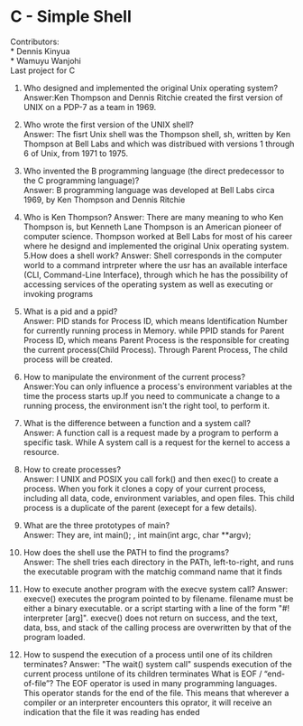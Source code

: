 # C - Simple Shell
Contributors:  
	* Dennis Kinyua  
	* Wamuyu Wanjohi  
Last project for C  
1. Who designed and implemented the original Unix operating system?  
Answer:Ken Thompson and Dennis Ritchie created the first version of UNIX on a PDP-7 as a team in 1969.  

2. Who wrote the first version of the UNIX shell?  
Answer: The fisrt Unix shell was the Thompson shell, sh, written by Ken Thompson at Bell Labs and which was distribued with versions 1 through 6 of Unix, from 1971 to 1975.  
3. Who invented the B programming language (the direct predecessor to the C programming language)?  
Answer: B programming language was developed at Bell Labs circa 1969, by Ken Thompson and Dennis Ritchie
4. Who is Ken Thompson? Answer: There are many meaning to who Ken Thompson is, but Kenneth Lane Thompson is an American pioneer of computer science. Thompson worked at Bell Labs for most of his career where he designd and implemented the original Unix operating system.
5.How does a shell work? Answer: Shell corresponds in the computer world to a command intrpreter where the usr has an available interface (CLI, Command-Line Interface), through which he has the possibility of accessing services of the operating system as well as executing or invoking programs
6. What is a pid and a ppid?   
Answer: PID stands for Process ID, which means Identification Number for currently running process in Memory. while PPID stands for Parent Process ID, which means Parent Process is the responsible for creating the current process(Child Process). Through Parent Process, The child process will be created.
7. How to manipulate the environment of the current process?  
Answer:You can only influence a process's environment variables at the time the process starts up.If you need to communicate a change to a running process, the environment isn't the right tool, to perform it.
8. What is the difference between a function and a system call?  
Answer: A function call is a request made by a program to perform a specific task. While A system call is a request for the kernel to access a resource.
9. How to create processes?  
Answer: I UNIX and POSIX you call fork() and then exec() to create a process. When you fork it clones a copy of your current process, including all data, code, environment variables, and open files. This child process is a duplicate of the parent (execept for a few details).
10. What are the three prototypes of main?  
Answer: They are, int main(); , int main(int argc, char **argv);
11. How does the shell use the PATH to find the programs?  
Answer: The shell tries each directory in the PATh, left-to-right, and runs the executable program with the matchig command name that it finds
12. How to execute another program with the execve system call? Answer: execve() executes the program pointed to by filename. filename must be either a binary executable. or a script starting with a line of the form "#! interpreter [arg]". execve() does not return on success, and the text, data, bss, and stack of the calling process are overwritten by that of the program loaded.
13. How to suspend the execution of a process until one of its children terminates? Answer: "The wait() system call" suspends execution of the current process untilone of its children terminates
What is EOF / “end-of-file”? The EOF operator is used in many programming languages. This operator stands for the end of the file. This means that wherever a compiler or an interpreter encounters this oprator, it will receive an indication that the file it was reading has ended

